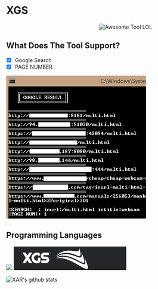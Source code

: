 # XGS
<img src = 'https://github.com/XZRFMA/XGS/blob/main/IMG/XGSB.png' width=255 alt = 'Awesome Tool LOL' align='right'/><br>
## What Does The Tool Support?
- [X] Google Search
- [X] PAGE NUMBER

![image](IMG/example.png)

## Programming Languages
<img src = 'https://github.com/MarikIshtar007/MarikIshtar007/blob/master/images/python2.png' height='30'/>
<img src="IMG/XGSBARW.png" width=60% align='cemter'>

![XAR's github stats](https://github-readme-stats.vercel.app/api?username=XAMFRA&show_icons=true&hide=[%22issues%22])
